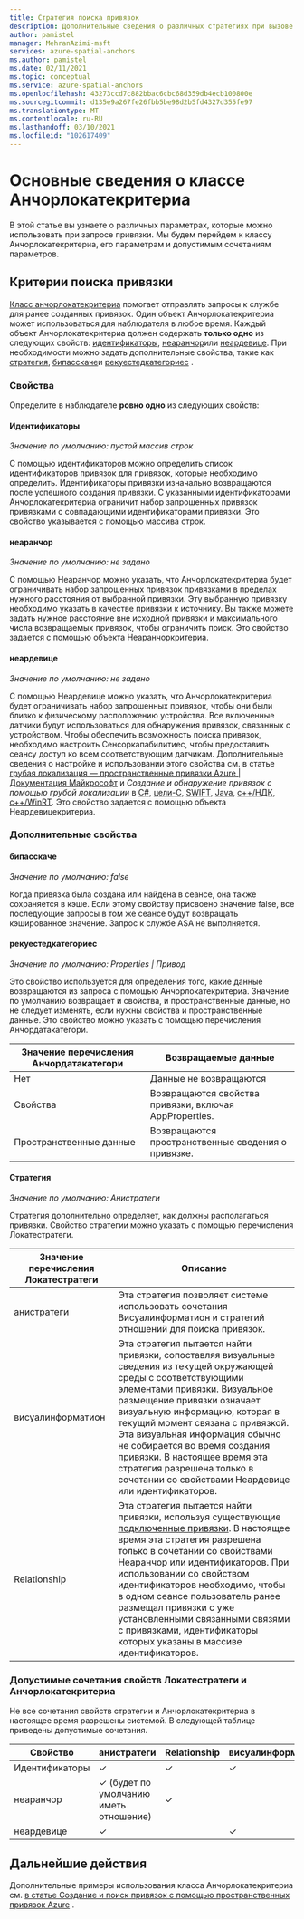 ```yaml
---
title: Стратегия поиска привязок
description: Дополнительные сведения о различных стратегиях при вызове API для размещения
author: pamistel
manager: MehranAzimi-msft
services: azure-spatial-anchors
ms.author: pamistel
ms.date: 02/11/2021
ms.topic: conceptual
ms.service: azure-spatial-anchors
ms.openlocfilehash: 43273ccd7c882bbac6cbc68d359db4ecb100800e
ms.sourcegitcommit: d135e9a267fe26fbb5be98d2b5fd4327d355fe97
ms.translationtype: MT
ms.contentlocale: ru-RU
ms.lasthandoff: 03/10/2021
ms.locfileid: "102617409"
---
```

# <a name="understanding-the-anchorlocatecriteria-class"></a>Основные сведения о классе Анчорлокатекритериа
В этой статье вы узнаете о различных параметрах, которые можно использовать при запросе привязки. Мы будем перейдем к классу Анчорлокатекритериа, его параметрам и допустимым сочетаниям параметров.

## <a name="anchor-locate-criteria"></a>Критерии поиска привязки
[Класс анчорлокатекритериа](https://docs.microsoft.com/dotnet/api/microsoft.azure.spatialanchors.anchorlocatecriteria) помогает отправлять запросы к службе для ранее созданных привязок. Один объект Анчорлокатекритериа может использоваться для наблюдателя в любое время. Каждый объект Анчорлокатекритериа должен содержать **только одно** из следующих свойств: [идентификаторы](#identifiers), [неаранчор](#nearanchor)или [неардевице](#neardevice). При необходимости можно задать дополнительные свойства, такие как [стратегия](#strategy), [бипасскаче](#bypasscache)и [рекуестедкатегориес](#requestedcategories) . 

### <a name="properties"></a>Свойства
Определите в наблюдателе **ровно одно** из следующих свойств:
#### <a name="identifiers"></a>Идентификаторы
*Значение по умолчанию: пустой массив строк*

С помощью идентификаторов можно определить список идентификаторов привязок для привязок, которые необходимо определить. Идентификаторы привязки изначально возвращаются после успешного создания привязки. С указанными идентификаторами Анчорлокатекритериа ограничит набор запрошенных привязок привязками с совпадающими идентификаторами привязки. Это свойство указывается с помощью массива строк. 

#### <a name="nearanchor"></a>неаранчор
*Значение по умолчанию: не задано*

С помощью Неаранчор можно указать, что Анчорлокатекритериа будет ограничивать набор запрошенных привязок привязками в пределах нужного расстояния от выбранной привязки. Эту выбранную привязку необходимо указать в качестве привязки к источнику. Вы также можете задать нужное расстояние вне исходной привязки и максимального числа возвращаемых привязок, чтобы ограничить поиск.
Это свойство задается с помощью объекта Неаранчоркритериа.

#### <a name="neardevice"></a>неардевице
*Значение по умолчанию: не задано*

С помощью Неардевице можно указать, что Анчорлокатекритериа будет ограничивать набор запрошенных привязок, чтобы они были близко к физическому расположению устройства. Все включенные датчики будут использоваться для обнаружения привязок, связанных с устройством. Чтобы обеспечить возможность поиска привязок, необходимо настроить Сенсоркапабилитиес, чтобы предоставить сеансу доступ ко всем соответствующим датчикам. Дополнительные сведения о настройке и использовании этого свойства см. в статье [грубая локализация — пространственные привязки Azure | Документация Майкрософт](https://docs.microsoft.com/azure/spatial-anchors/concepts/coarse-reloc) и *Создание и обнаружение привязок с помощью грубой локализации* в [C#](https://docs.microsoft.com/azure/spatial-anchors/how-tos/set-up-coarse-reloc-unity), [цели-C](https://docs.microsoft.com/azure/spatial-anchors/how-tos/set-up-coarse-reloc-unity), [SWIFT](https://docs.microsoft.com/azure/spatial-anchors/how-tos/set-up-coarse-reloc-swift), [Java](https://docs.microsoft.com/azure/spatial-anchors/how-tos/set-up-coarse-reloc-java), [c++/НДК](https://docs.microsoft.com/azure/spatial-anchors/how-tos/set-up-coarse-reloc-cpp-ndk), [c++/WinRT](https://docs.microsoft.com/azure/spatial-anchors/how-tos/set-up-coarse-reloc-cpp-winrt).
Это свойство задается с помощью объекта Неардевицекритериа.

### <a name="additional-properties"></a>Дополнительные свойства
#### <a name="bypasscache"></a>бипасскаче
*Значение по умолчанию: false*

Когда привязка была создана или найдена в сеансе, она также сохраняется в кэше.  Если этому свойству присвоено значение false, все последующие запросы в том же сеансе будут возвращать кэшированное значение. Запрос к службе ASA не выполняется.

#### <a name="requestedcategories"></a>рекуестедкатегориес
*Значение по умолчанию: Properties | Привод*

Это свойство используется для определения того, какие данные возвращаются из запроса с помощью Анчорлокатекритериа. Значение по умолчанию возвращает и свойства, и пространственные данные, но не следует изменять, если нужны свойства и пространственные данные. Это свойство можно указать с помощью перечисления Анчордатакатегори.

Значение перечисления Анчордатакатегори | Возвращаемые данные
-----|------------
Нет | Данные не возвращаются
Свойства| Возвращаются свойства привязки, включая AppProperties.
Пространственные данные| Возвращаются пространственные сведения о привязке.

#### <a name="strategy"></a>Стратегия
*Значение по умолчанию: Анистратеги*

Стратегия дополнительно определяет, как должны располагаться привязки. Свойство стратегии можно указать с помощью перечисления Локатестратеги.

Значение перечисления Локатестратеги | Описание
---------------|------------
анистратеги | Эта стратегия позволяет системе использовать сочетания Висуалинформатион и стратегий отношений для поиска привязок. 
висуалинформатион|Эта стратегия пытается найти привязки, сопоставляя визуальные сведения из текущей окружающей среды с соответствующими элементами привязки. Визуальное размещение привязки означает визуальную информацию, которая в текущий момент связана с привязкой. Эта визуальная информация обычно не собирается во время создания привязки. В настоящее время эта стратегия разрешена только в сочетании со свойствами Неардевице или идентификаторов.
Relationship|Эта стратегия пытается найти привязки, используя существующие [подключенные привязки](https://docs.microsoft.com/azure/spatial-anchors/concepts/anchor-relationships-way-finding#connect-anchors). В настоящее время эта стратегия разрешена только в сочетании со свойствами Неаранчор или идентификаторов. При использовании со свойством идентификаторов необходимо, чтобы в одном сеансе пользователь ранее размещал привязки с уже установленными связанными связями с привязками, идентификаторы которых указаны в массиве идентификаторов. 


### <a name="valid-combinations-of-locatestrategy-and-anchorlocatecriteria-properties"></a>Допустимые сочетания свойств Локатестратеги и Анчорлокатекритериа 

Не все сочетания свойств стратегии и Анчорлокатекритериа в настоящее время разрешены системой. В следующей таблице приведены допустимые сочетания.



Свойство | анистратеги | Relationship | висуалинформатион
-------- | ------------|--------------|-------------------
Идентификаторы | &check;    | &check;     | &check;
неаранчор  | &check;   (будет по умолчанию иметь отношение) | &check;    | 
неардевице  | &check;    |   | &check;




## <a name="next-steps"></a>Дальнейшие действия

Дополнительные примеры использования класса Анчорлокатекритериа см. [в статье Создание и поиск привязок с помощью пространственных привязок Azure](https://docs.microsoft.com/azure/spatial-anchors/create-locate-anchors-overview) .